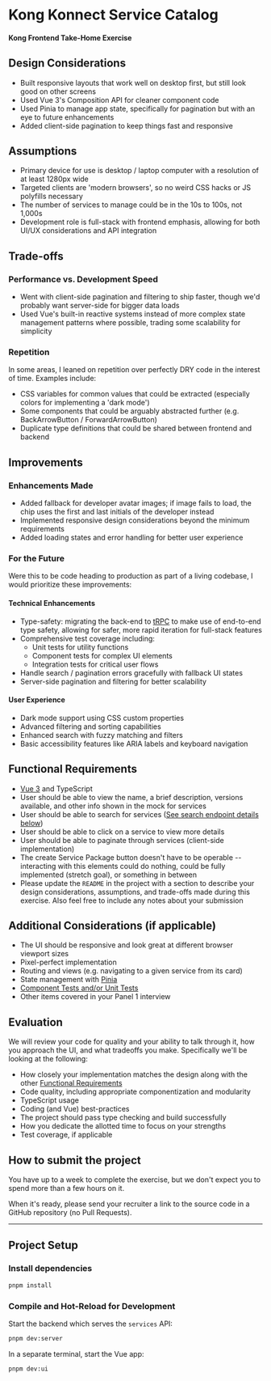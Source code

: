 # Kong Konnect Service Catalog
#### Kong Frontend Take-Home Exercise

## Design Considerations

- Built responsive layouts that work well on desktop first, but still look good on other screens
- Used Vue 3's Composition API for cleaner component code
- Used Pinia to manage app state, specifically for pagination but with an eye to future enhancements
- Added client-side pagination to keep things fast and responsive

## Assumptions
- Primary device for use is desktop / laptop computer with a resolution of at least 1280px wide
- Targeted clients are 'modern browsers', so no weird CSS hacks or JS polyfills necessary
- The number of services to manage could be in the 10s to 100s, not 1,000s
- Development role is full-stack with frontend emphasis, allowing for both UI/UX considerations and API integration

## Trade-offs

### Performance vs. Development Speed
- Went with client-side pagination and filtering to ship faster, though we'd probably want server-side for bigger data loads
- Used Vue's built-in reactive systems instead of more complex state management patterns where possible, trading some scalability for simplicity

### Repetition
In some areas, I leaned on repetition over perfectly DRY code in the interest of time. Examples include:
- CSS variables for common values that could be extracted (especially colors for implementing a 'dark mode')
- Some components that could be arguably abstracted further (e.g. BackArrowButton / ForwardArrowButton)
- Duplicate type definitions that could be shared between frontend and backend

## Improvements

### Enhancements Made
- Added fallback for developer avatar images; if image fails to load, the chip uses the first and last initials of the developer instead
- Implemented responsive design considerations beyond the minimum requirements
- Added loading states and error handling for better user experience

### For the Future
Were this to be code heading to production as part of a living codebase, I would prioritize these improvements:

#### Technical Enhancements
- Type-safety: migrating the back-end to [tRPC](https://trpc.io/) to make use of end-to-end type safety, allowing for safer, more rapid iteration for full-stack features
- Comprehensive test coverage including:
  - Unit tests for utility functions
  - Component tests for complex UI elements
  - Integration tests for critical user flows
- Handle search / pagination errors gracefully with fallback UI states
- Server-side pagination and filtering for better scalability

#### User Experience
- Dark mode support using CSS custom properties
- Advanced filtering and sorting capabilities
- Enhanced search with fuzzy matching and filters
- Basic accessibility features like ARIA labels and keyboard navigation

## Functional Requirements

- [Vue 3](https://vuejs.org/) and TypeScript
- User should be able to view the name, a brief description, versions available, and other info shown in the mock for services
- User should be able to search for services ([See search endpoint details below](#searching-the-services-endpoint))
- User should be able to click on a service to view more details
- User should be able to paginate through services (client-side implementation)
- The create Service Package button doesn't have to be operable -- interacting with this elements could do nothing, could be fully implemented (stretch goal), or something in between
- Please update the `README` in the project with a section to describe your design considerations, assumptions, and trade-offs made during this exercise. Also feel free to include any notes about your submission

## Additional Considerations (if applicable)

- The UI should be responsive and look great at different browser viewport sizes
- Pixel-perfect implementation
- Routing and views (e.g. navigating to a given service from its card)
- State management with [Pinia](https://pinia.vuejs.org/)
- [Component Tests and/or Unit Tests](#run-component-and-unit-tests-with-vitest-and-optionally-vue-test-utils)
- Other items covered in your Panel 1 interview

## Evaluation

We will review your code for quality and your ability to talk through it, how you approach the UI, and what tradeoffs you make. Specifically we'll be looking at the following:

- How closely your implementation matches the design along with the other [Functional Requirements](#functional-requirements)
- Code quality, including appropriate componentization and modularity
- TypeScript usage
- Coding (and Vue) best-practices
- The project should pass type checking and build successfully
- How you dedicate the allotted time to focus on your strengths
- Test coverage, if applicable

## How to submit the project

You have up to a week to complete the exercise, but we don't expect you to spend more than a few hours on it.

When it's ready, please send your recruiter a link to the source code in a GitHub repository (no Pull Requests).

---

## Project Setup

### Install dependencies

```sh
pnpm install
```

### Compile and Hot-Reload for Development

Start the backend which serves the `services` API:

```sh
pnpm dev:server
```

In a separate terminal, start the Vue app:

```sh
pnpm dev:ui
```